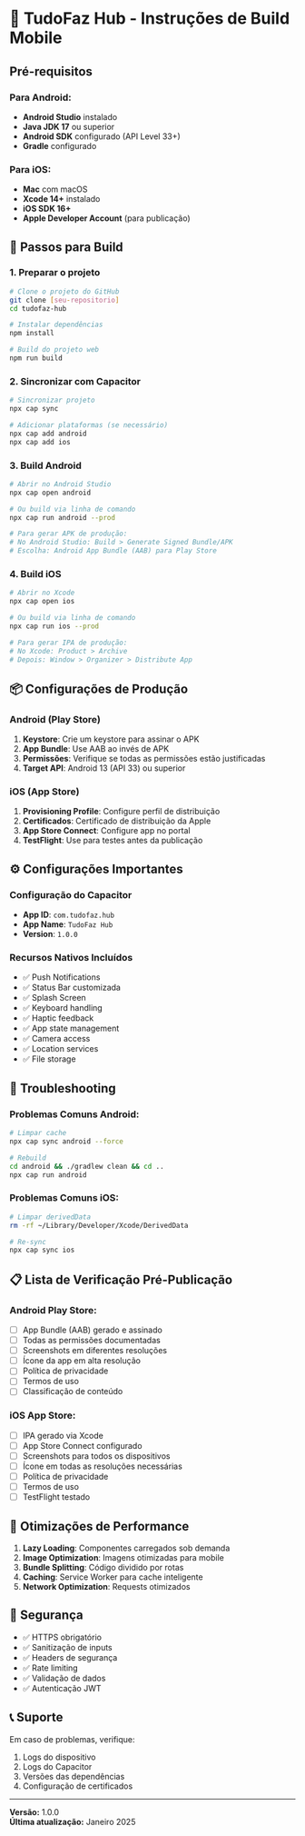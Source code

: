 # 📱 TudoFaz Hub - Instruções de Build Mobile

## Pré-requisitos

### Para Android:
- **Android Studio** instalado
- **Java JDK 17** ou superior
- **Android SDK** configurado (API Level 33+)
- **Gradle** configurado

### Para iOS:
- **Mac** com macOS
- **Xcode 14+** instalado
- **iOS SDK 16+** 
- **Apple Developer Account** (para publicação)

## 🚀 Passos para Build

### 1. Preparar o projeto
```bash
# Clone o projeto do GitHub
git clone [seu-repositorio]
cd tudofaz-hub

# Instalar dependências
npm install

# Build do projeto web
npm run build
```

### 2. Sincronizar com Capacitor
```bash
# Sincronizar projeto
npx cap sync

# Adicionar plataformas (se necessário)
npx cap add android
npx cap add ios
```

### 3. Build Android

```bash
# Abrir no Android Studio
npx cap open android

# Ou build via linha de comando
npx cap run android --prod

# Para gerar APK de produção:
# No Android Studio: Build > Generate Signed Bundle/APK
# Escolha: Android App Bundle (AAB) para Play Store
```

### 4. Build iOS

```bash
# Abrir no Xcode
npx cap open ios

# Ou build via linha de comando
npx cap run ios --prod

# Para gerar IPA de produção:
# No Xcode: Product > Archive
# Depois: Window > Organizer > Distribute App
```

## 📦 Configurações de Produção

### Android (Play Store)
1. **Keystore**: Crie um keystore para assinar o APK
2. **App Bundle**: Use AAB ao invés de APK
3. **Permissões**: Verifique se todas as permissões estão justificadas
4. **Target API**: Android 13 (API 33) ou superior

### iOS (App Store)
1. **Provisioning Profile**: Configure perfil de distribuição
2. **Certificados**: Certificado de distribuição da Apple
3. **App Store Connect**: Configure app no portal
4. **TestFlight**: Use para testes antes da publicação

## ⚙️ Configurações Importantes

### Configuração do Capacitor
- **App ID**: `com.tudofaz.hub`
- **App Name**: `TudoFaz Hub`
- **Version**: `1.0.0`

### Recursos Nativos Incluídos
- ✅ Push Notifications
- ✅ Status Bar customizada
- ✅ Splash Screen
- ✅ Keyboard handling
- ✅ Haptic feedback
- ✅ App state management
- ✅ Camera access
- ✅ Location services
- ✅ File storage

## 🔧 Troubleshooting

### Problemas Comuns Android:
```bash
# Limpar cache
npx cap sync android --force

# Rebuild
cd android && ./gradlew clean && cd ..
npx cap run android
```

### Problemas Comuns iOS:
```bash
# Limpar derivedData
rm -rf ~/Library/Developer/Xcode/DerivedData

# Re-sync
npx cap sync ios
```

## 📋 Lista de Verificação Pré-Publicação

### Android Play Store:
- [ ] App Bundle (AAB) gerado e assinado
- [ ] Todas as permissões documentadas
- [ ] Screenshots em diferentes resoluções
- [ ] Ícone da app em alta resolução
- [ ] Política de privacidade
- [ ] Termos de uso
- [ ] Classificação de conteúdo

### iOS App Store:
- [ ] IPA gerado via Xcode
- [ ] App Store Connect configurado
- [ ] Screenshots para todos os dispositivos
- [ ] Ícone em todas as resoluções necessárias
- [ ] Política de privacidade
- [ ] Termos de uso
- [ ] TestFlight testado

## 🎯 Otimizações de Performance

1. **Lazy Loading**: Componentes carregados sob demanda
2. **Image Optimization**: Imagens otimizadas para mobile
3. **Bundle Splitting**: Código dividido por rotas
4. **Caching**: Service Worker para cache inteligente
5. **Network Optimization**: Requests otimizados

## 🔐 Segurança

- ✅ HTTPS obrigatório
- ✅ Sanitização de inputs
- ✅ Headers de segurança
- ✅ Rate limiting
- ✅ Validação de dados
- ✅ Autenticação JWT

## 📞 Suporte

Em caso de problemas, verifique:
1. Logs do dispositivo
2. Logs do Capacitor
3. Versões das dependências
4. Configuração de certificados

---

**Versão:** 1.0.0  
**Última atualização:** Janeiro 2025